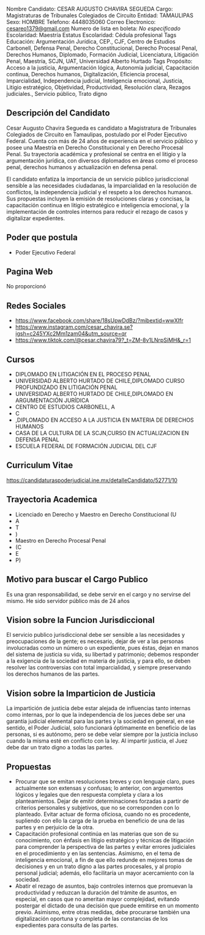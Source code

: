 Nombre Candidato: CESAR AUGUSTO CHAVIRA SEGUEDA
Cargo: Magistraturas de Tribunales Colegiados de Circuito
Entidad: TAMAULIPAS
Sexo: HOMBRE
Telefono: 4448035060
Correo Electronico: cesareo1379@gmail.com
Numero de lista en boleta: *No especificado*
Escolaridad: Maestría
Estatus Escolaridad: Cédula profesional
Tags Educación: Argumentación Jurídica, CEP., CJF, Centro de Estudios Carbonell, Defensa Penal, Derecho Constitucional, Derecho Procesal Penal, Derechos Humanos, Diplomado, Formación Judicial, Licenciatura, Litigación Penal, Maestría, SCJN, UAT, Universidad Alberto Hurtado
Tags Propósito: Acceso a la justicia, Argumentación lógica, Autonomía judicial, Capacitación continua, Derechos humanos, Digitalización, Eficiencia procesal, Imparcialidad, Independencia judicial, Inteligencia emocional, Justicia, Litigio estratégico, Objetividad, Productividad, Resolución clara, Rezagos judiciales., Servicio público, Trato digno


## Descripción del Candidato 

Cesar Augusto Chavira Segueda es candidato a Magistratura de Tribunales Colegiados de Circuito en Tamaulipas, postulado por el Poder Ejecutivo Federal. Cuenta con más de 24 años de experiencia en el servicio público y posee una Maestría en Derecho Constitucional y en Derecho Procesal Penal. Su trayectoria académica y profesional se centra en el litigio y la argumentación jurídica, con diversos diplomados en áreas como el proceso penal, derechos humanos y actualización en defensa penal.

El candidato enfatiza la importancia de un servicio público jurisdiccional sensible a las necesidades ciudadanas, la imparcialidad en la resolución de conflictos, la independencia judicial y el respeto a los derechos humanos. Sus propuestas incluyen la emisión de resoluciones claras y concisas, la capacitación continua en litigio estratégico e inteligencia emocional, y la implementación de controles internos para reducir el rezago de casos y digitalizar expedientes.


## Poder que postula

- Poder Ejecutivo Federal


## Pagina Web

No proporcionó


## Redes Sociales

- https://www.facebook.com/share/18sUpwDdBz/?mibextid=wwXIfr
- https://www.instagram.com/cesar_chavira.se?igsh=c245YXc2Mm1zam04&utm_source=qr
- https://www.tiktok.com/@cesar.chavira79?_t=ZM-8v1LNrpSiMH&_r=1


## Cursos

- DIPLOMADO EN LITIGACIÓN EN EL PROCESO PENAL
- UNIVERSIDAD ALBERTO HURTADO DE CHILE,DIPLOMADO CURSO PROFUNDIZADO EN LITIGACIÓN PENAL
- UNIVERSIDAD ALBERTO HURTADO DE CHILE,DIPLOMADO EN ARGUMENTACIÓN JURÍDICA
- CENTRO DE ESTUDIOS CARBONELL, A
- C
- ,DIPLOMADO EN ACCESO A LA JUSTICIA EN MATERIA DE DERECHOS HUMANOS
- CASA DE LA CULTURA DE LA SCJN,CURSO EN ACTUALIZACION EN DEFENSA PENAL
- ESCUELA FEDERAL DE FORMACIÓN JUDICIAL DEL CJF


## Curriculum Vitae

https://candidaturaspoderjudicial.ine.mx/detalleCandidato/52771/10


## Trayectoria Academica

- Licenciado en Derecho y Maestro en Derecho Constitucional (U
- A
- T
- )
- Maestro en Derecho Procesal Penal
- (C
- E
- P)


## Motivo para buscar el Cargo Publico

Es una gran responsabilidad, se debe servir en el cargo y no servirse del mismo. He sido servidor público más de 24 años


## Vision sobre la Funcion Jurisdiccional

El servicio publico jurisdiccional debe ser sensible a las necesidades y preocupaciones de la gente; es necesario, dejar de ver a las personas involucradas como un número o un expediente, pues éstas, dejan en manos del sistema de justicia su vida, su libertad y patrimonio; debemos responder a la exigencia de la sociedad en materia de justicia, y para ello, se deben resolver las controversias con total imparcialidad, y siempre preservando los derechos humanos de las partes.


## Vision sobre la Imparticion de Justicia

La impartición de justicia debe estar alejada de influencias tanto internas como internas, por lo que la independencia de los jueces debe ser una garantía judicial elemental para las partes y la sociedad en general, en ese sentido, el Poder Judicial, solo funcionará óptimamente en beneficio de las personas, si es autónomo, pero se debe velar siempre por la justicia incluso cuando la misma esté en conflicto con la ley. Al impartir justicia, el Juez debe dar un trato digno a todas las partes.


## Propuestas

- Procurar que se emitan resoluciones breves y con lenguaje claro, pues actualmente son extensas y confusas; lo anterior, con argumentos lógicos y legales que den respuesta completa y clara a los planteamientos. Dejar de emitir determinaciones forzadas a partir de criterios personales y subjetivos, que no se corresponden con lo planteado. Evitar actuar de forma oficiosa, cuando no es procedente, supliendo con ello la carga de la prueba en beneficio de una de las partes y en perjuicio de la otra.
- Capacitación profesional continúa en las materias que son de su conocimiento, con énfasis en litigio estratégico y técnicas de litigación para comprender la perspectiva de las partes y evitar errores judiciales en el procedimiento y en las sentencias. Asimismo, en el tema de inteligencia emocional, a fin de que ello redunde en mejores tomas de decisiones y en un trato digno a las partes procesales, y al propio personal judicial; además, ello facilitaría un mayor acercamiento con la sociedad.
- Abatir el rezago de asuntos, bajo controles internos que promuevan la productividad y reduzcan la duración del trámite de asuntos, en especial, en casos que no ameritan mayor complejidad, evitando postergar el dictado de una decisión que puede emitirse en un momento previo. Asimismo, entre otras medidas, debe procurarse también una digitalización oportuna y completa de las constancias de los expedientes para consulta de las partes.

